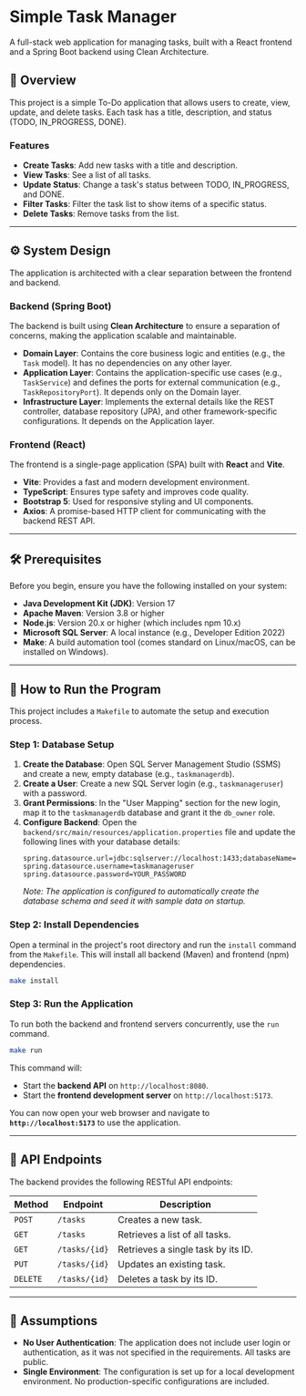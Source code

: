 # Simple Task Manager

A full-stack web application for managing tasks, built with a React frontend and a Spring Boot backend using Clean Architecture.

## 📌 Overview

This project is a simple To-Do application that allows users to create, view, update, and delete tasks. Each task has a title, description, and status (TODO, IN_PROGRESS, DONE).

### Features
- **Create Tasks**: Add new tasks with a title and description.
- **View Tasks**: See a list of all tasks.
- **Update Status**: Change a task's status between TODO, IN_PROGRESS, and DONE.
- **Filter Tasks**: Filter the task list to show items of a specific status.
- **Delete Tasks**: Remove tasks from the list.

---

## ⚙️ System Design

The application is architected with a clear separation between the frontend and backend.

### Backend (Spring Boot)
The backend is built using **Clean Architecture** to ensure a separation of concerns, making the application scalable and maintainable.

- **Domain Layer**: Contains the core business logic and entities (e.g., the `Task` model). It has no dependencies on any other layer.
- **Application Layer**: Contains the application-specific use cases (e.g., `TaskService`) and defines the ports for external communication (e.g., `TaskRepositoryPort`). It depends only on the Domain layer.
- **Infrastructure Layer**: Implements the external details like the REST controller, database repository (JPA), and other framework-specific configurations. It depends on the Application layer.

### Frontend (React)
The frontend is a single-page application (SPA) built with **React** and **Vite**.
- **Vite**: Provides a fast and modern development environment.
- **TypeScript**: Ensures type safety and improves code quality.
- **Bootstrap 5**: Used for responsive styling and UI components.
- **Axios**: A promise-based HTTP client for communicating with the backend REST API.

---

## 🛠️ Prerequisites

Before you begin, ensure you have the following installed on your system:

- **Java Development Kit (JDK)**: Version 17
- **Apache Maven**: Version 3.8 or higher
- **Node.js**: Version 20.x or higher (which includes npm 10.x)
- **Microsoft SQL Server**: A local instance (e.g., Developer Edition 2022)
- **Make**: A build automation tool (comes standard on Linux/macOS, can be installed on Windows).

---

## 🚀 How to Run the Program

This project includes a `Makefile` to automate the setup and execution process.

### Step 1: Database Setup

1.  **Create the Database**: Open SQL Server Management Studio (SSMS) and create a new, empty database (e.g., `taskmanagerdb`).
2.  **Create a User**: Create a new SQL Server login (e.g., `taskmanageruser`) with a password.
3.  **Grant Permissions**: In the "User Mapping" section for the new login, map it to the `taskmanagerdb` database and grant it the `db_owner` role.
4.  **Configure Backend**: Open the `backend/src/main/resources/application.properties` file and update the following lines with your database details:
    ```properties
    spring.datasource.url=jdbc:sqlserver://localhost:1433;databaseName=taskmanagerdb;encrypt=true;trustServerCertificate=true;
    spring.datasource.username=taskmanageruser
    spring.datasource.password=YOUR_PASSWORD
    ```
    *Note: The application is configured to automatically create the database schema and seed it with sample data on startup.*

### Step 2: Install Dependencies

Open a terminal in the project's root directory and run the `install` command from the `Makefile`. This will install all backend (Maven) and frontend (npm) dependencies.

```bash
make install
```

### Step 3: Run the Application

To run both the backend and frontend servers concurrently, use the `run` command.

```bash
make run
```

This command will:
- Start the **backend API** on `http://localhost:8080`.
- Start the **frontend development server** on `http://localhost:5173`.

You can now open your web browser and navigate to **`http://localhost:5173`** to use the application.

---

## 📝 API Endpoints

The backend provides the following RESTful API endpoints:

| Method | Endpoint        | Description                 |
|--------|-----------------|-----------------------------|
| `POST` | `/tasks`        | Creates a new task.         |
| `GET`  | `/tasks`        | Retrieves a list of all tasks. |
| `GET`  | `/tasks/{id}`   | Retrieves a single task by its ID. |
| `PUT`  | `/tasks/{id}`   | Updates an existing task.   |
| `DELETE`| `/tasks/{id}` | Deletes a task by its ID.   |

---

## 📄 Assumptions

- **No User Authentication**: The application does not include user login or authentication, as it was not specified in the requirements. All tasks are public.
- **Single Environment**: The configuration is set up for a local development environment. No production-specific configurations are included.
